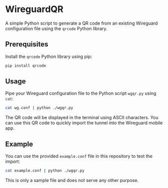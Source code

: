 # WireguardQR

A simple Python script to generate a QR code from an existing Wireguard configuration file using the `qrcode` Python library.

## Prerequisites

Install the `qrcode` Python library using pip:

```bash
pip install qrcode
```

## Usage

Pipe your Wireguard configuration file to the Python script `wgqr.py` using `cat`:

```bash
cat wg.conf | python ./wgqr.py
```

The QR code will be displayed in the terminal using ASCII characters. You can use this QR code to quickly import the tunnel into the Wireguard mobile app.

## Example

You can use the provided `example.conf` file in this repository to test the import:

```bash
cat example.conf | python ./wgqr.py
```

This is only a sample file and does not serve any other purpose.